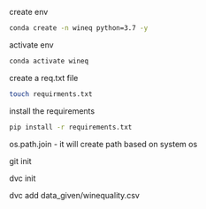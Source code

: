 create env

```bash
conda create -n wineq python=3.7 -y
```
activate env
```bash
conda activate wineq
```

create a req.txt file
```bash
touch requirments.txt
```
install the requirements
```bash
pip install -r requirements.txt
```

os.path.join - it will create path based on system os



git init

dvc init

dvc add data_given/winequality.csv